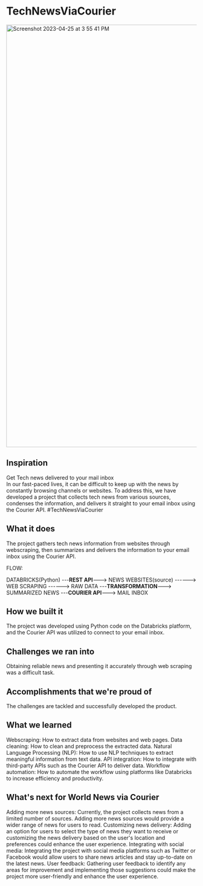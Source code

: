# TechNewsViaCourier

<img width="1117" alt="Screenshot 2023-04-25 at 3 55 41 PM" src="https://user-images.githubusercontent.com/38040515/234249616-ec2785c0-c56e-481e-ac4e-aada122b77da.png">



## Inspiration
Get Tech news delivered to your mail inbox  
In our fast-paced lives, it can be difficult to keep up with the news by constantly browsing channels or websites. To address this, we have developed a project that collects tech news from various sources, condenses the information, and delivers it straight to your email inbox using the Courier API. #TechNewsViaCourier

## What it does
The project gathers tech news information from websites through webscraping, then summarizes and delivers the information to your email inbox using the Courier API.

FLOW:

DATABRICKS(Python) ---**REST API**---> NEWS WEBSITES(source) ------> WEB SCRAPING ------> RAW DATA ---**TRANSFORMATION**---> SUMMARIZED NEWS ---**COURIER API**---> MAIL INBOX


## How we built it
The project was developed using Python code on the Databricks platform, and the Courier API was utilized to connect to your email inbox.

## Challenges we ran into
Obtaining reliable news and presenting it accurately through web scraping was a difficult task.

## Accomplishments that we're proud of
The challenges are tackled and successfully developed the product.

## What we learned
Webscraping: How to extract data from websites and web pages.
Data cleaning: How to clean and preprocess the extracted data.
Natural Language Processing (NLP): How to use NLP techniques to extract meaningful information from text data.
API integration: How to integrate with third-party APIs such as the Courier API to deliver data.
Workflow automation: How to automate the workflow using platforms like Databricks to increase efficiency and productivity.

## What's next for World News via Courier
Adding more news sources: Currently, the project collects news from a limited number of sources. Adding more news sources would provide a wider range of news for users to read.
Customizing news delivery: Adding an option for users to select the type of news they want to receive or customizing the news delivery based on the user's location and preferences could enhance the user experience.
Integrating with social media: Integrating the project with social media platforms such as Twitter or Facebook would allow users to share news articles and stay up-to-date on the latest news.
User feedback: Gathering user feedback to identify any areas for improvement and implementing those suggestions could make the project more user-friendly and enhance the user experience.

